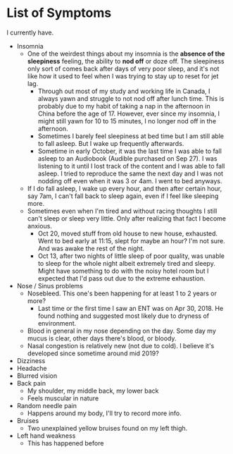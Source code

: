# List of Symptoms
I currently have.

- Insomnia
  - One of the weirdest things about my insomnia is the **absence of the sleepiness** feeling, the ability to **nod off** or doze off. The sleepiness only sort of comes back after days of very poor sleep, and it's not like how it used to feel when I was trying to stay up to reset for jet lag.
    - Through out most of my study and working life in Canada, I always yawn and struggle to not nod off after lunch time. This is probably due to my habit of taking a nap in the afternoon in China before the age of 17. However, ever since my insomnia, I might still yawn for 10 to 15 minutes, I no longer nod off in the afternoon. 
    - Sometimes I barely feel sleepiness at bed time but I am still able to fall asleep. But I wake up frequently afterwards.
    - Sometime in early October, it was the last time I was able to fall asleep to an Audiobook (Audible purchased on Sep 27). I was listening to it until I lost track of the content and I was able to fall asleep. I tried to reproduce the same the next day and I was not nodding off even when it was 3 or 4am. I went to bed anyways.
  - If I do fall asleep, I wake up every hour, and then after certain hour, say 7am, I can't fall back to sleep again, even if I feel like sleeping more.
  - Sometimes even when I'm tired and without racing thoughts I still can't sleep or sleep very little. Only after realizing that fact I become anxious.
    - Oct 20, moved stuff from old house to new house, exhausted. Went to bed early at 11:15, slept for maybe an hour? I'm not sure. And was awake the rest of the night.
    - Oct 13, after two nights of little sleep of poor quality, was unable to sleep for the whole night albeit extremely tired and sleepy. Might have something to do with the noisy hotel room but I expected that I'd pass out due to the extreme exhaustion.
- Nose / Sinus problems
  - Nosebleed. This one's been happening for at least 1 to 2 years or more?
    - Last time or the first time I saw an ENT was on Apr 30, 2018. He found nothing and suggested most likely due to dryness of environment.
  - Blood in general in my nose depending on the day. Some day my mucus is clear, other days there's blood, or bloody.
  - Nasal congestion is relatively new (not due to cold). I believe it's developed since sometime around mid 2019?
- Dizziness
- Headache
- Blurred vision
- Back pain
  - My shoulder, my middle back, my lower back
  - Feels muscular in nature    
- Random needle pain
  - Happens around my body, I'll try to record more info.
- Bruises
  - Two unexplained yellow bruises found on my left thigh.
- Left hand weakness
  - This has happened before